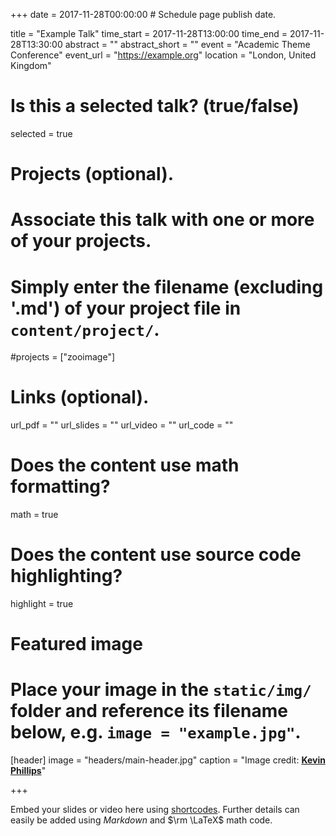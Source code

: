 +++
date = 2017-11-28T00:00:00  # Schedule page publish date.

title = "Example Talk"
time_start = 2017-11-28T13:00:00
time_end = 2017-11-28T13:30:00
abstract = ""
abstract_short = ""
event = "Academic Theme Conference"
event_url = "https://example.org"
location = "London, United Kingdom"

# Is this a selected talk? (true/false)
selected = true

# Projects (optional).
#   Associate this talk with one or more of your projects.
#   Simply enter the filename (excluding '.md') of your project file in `content/project/`.
#projects = ["zooimage"]

# Links (optional).
url_pdf = ""
url_slides = ""
url_video = ""
url_code = ""

# Does the content use math formatting?
math = true

# Does the content use source code highlighting?
highlight = true

# Featured image
# Place your image in the `static/img/` folder and reference its filename below, e.g. `image = "example.jpg"`.
[header]
image = "headers/main-header.jpg"
caption = "Image credit: [**Kevin Phillips**](http://www.publicdomainpictures.net/view-image.php?image=137855&picture=sunset-beach)"

+++

Embed your slides or video here using [shortcodes](https://sourcethemes.com/academic/post/writing-markdown-latex/). Further details can easily be added using *Markdown* and $\rm \LaTeX$ math code.
